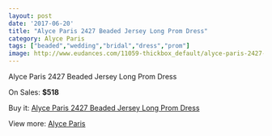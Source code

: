 ```yaml
---
layout: post
date: '2017-06-20'
title: "Alyce Paris 2427 Beaded Jersey Long Prom Dress"
category: Alyce Paris
tags: ["beaded","wedding","bridal","dress","prom"]
image: http://www.eudances.com/11059-thickbox_default/alyce-paris-2427-beaded-jersey-long-prom-dress.jpg
---
```

Alyce Paris 2427 Beaded Jersey Long Prom Dress

On Sales: **$518**
<a href="https://www.eudances.com/en/alyce-paris/3528-alyce-paris-2427-beaded-jersey-long-prom-dress.html"><amp-img layout="responsive" width="600" height="600" src="//www.eudances.com/11059-thickbox_default/alyce-paris-2427-beaded-jersey-long-prom-dress.jpg" alt="Alyce Paris 2427 Beaded Jersey Long Prom Dress 0" /></a>
<a href="https://www.eudances.com/en/alyce-paris/3528-alyce-paris-2427-beaded-jersey-long-prom-dress.html"><amp-img layout="responsive" width="600" height="600" src="//www.eudances.com/11062-thickbox_default/alyce-paris-2427-beaded-jersey-long-prom-dress.jpg" alt="Alyce Paris 2427 Beaded Jersey Long Prom Dress 1" /></a>
<a href="https://www.eudances.com/en/alyce-paris/3528-alyce-paris-2427-beaded-jersey-long-prom-dress.html"><amp-img layout="responsive" width="600" height="600" src="//www.eudances.com/11061-thickbox_default/alyce-paris-2427-beaded-jersey-long-prom-dress.jpg" alt="Alyce Paris 2427 Beaded Jersey Long Prom Dress 2" /></a>
<a href="https://www.eudances.com/en/alyce-paris/3528-alyce-paris-2427-beaded-jersey-long-prom-dress.html"><amp-img layout="responsive" width="600" height="600" src="//www.eudances.com/11060-thickbox_default/alyce-paris-2427-beaded-jersey-long-prom-dress.jpg" alt="Alyce Paris 2427 Beaded Jersey Long Prom Dress 3" /></a>

Buy it: [Alyce Paris 2427 Beaded Jersey Long Prom Dress](https://www.eudances.com/en/alyce-paris/3528-alyce-paris-2427-beaded-jersey-long-prom-dress.html "Alyce Paris 2427 Beaded Jersey Long Prom Dress")

View more: [Alyce Paris](https://www.eudances.com/en/68-Alyce-Paris "Alyce Paris")
